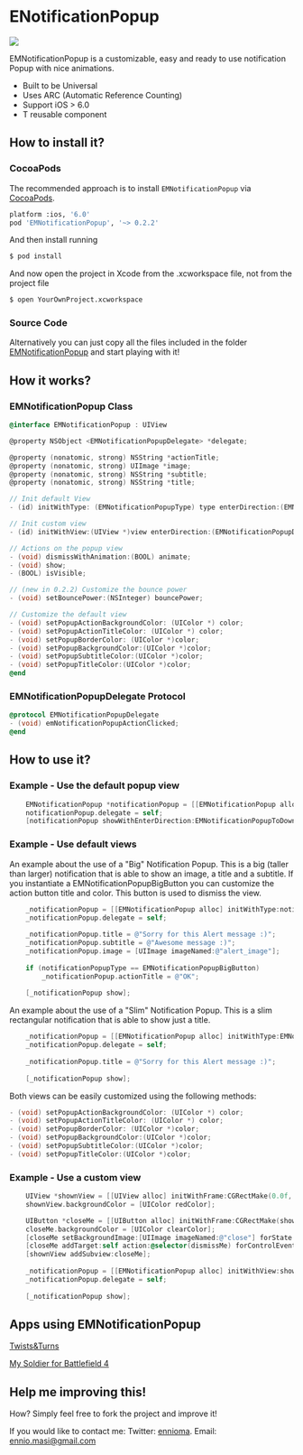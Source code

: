 ENotificationPopup
==============================
![](https://dl.dropboxusercontent.com/u/37783784/EMNotificationPopup.gif)

EMNotificationPopup is a customizable, easy and ready to use notification Popup with nice animations.

* Built to be Universal
* Uses ARC (Automatic Reference Counting)
* Support iOS > 6.0
* T reusable component

## How to install it?
### CocoaPods
The recommended approach is to install `EMNotificationPopup` via [CocoaPods](http://cocoapods.org/).

``` bash
platform :ios, '6.0'
pod 'EMNotificationPopup', '~> 0.2.2'
```

And then install running
``` bash
$ pod install
```

And now open the project in Xcode from the .xcworkspace file, not from the project file

``` bash
$ open YourOwnProject.xcworkspace
```

### Source Code
Alternatively you can just copy all the files included in the folder [EMNotificationPopup](https://github.com/ennioma/EMNotificationPopup/tree/master/EMNotificationPopup) and start playing with it!

## How it works?
### EMNotificationPopup Class

```objective-c
@interface EMNotificationPopup : UIView

@property NSObject <EMNotificationPopupDelegate> *delegate;

@property (nonatomic, strong) NSString *actionTitle;
@property (nonatomic, strong) UIImage *image;
@property (nonatomic, strong) NSString *subtitle;
@property (nonatomic, strong) NSString *title;

// Init default View
- (id) initWithType: (EMNotificationPopupType) type enterDirection:(EMNotificationPopupDirection) enter exitDirection:(EMNotificationPopupDirection) exit popupPosition: (EMNotificationPopupPosition) position;

// Init custom view
- (id) initWithView:(UIView *)view enterDirection:(EMNotificationPopupDirection) enter exitDirection:(EMNotificationPopupDirection) exit popupPosition: (EMNotificationPopupPosition) position;

// Actions on the popup view
- (void) dismissWithAnimation:(BOOL) animate;
- (void) show;
- (BOOL) isVisible;

// (new in 0.2.2) Customize the bounce power
- (void) setBouncePower:(NSInteger) bouncePower;

// Customize the default view
- (void) setPopupActionBackgroundColor: (UIColor *) color;
- (void) setPopupActionTitleColor: (UIColor *) color;
- (void) setPopupBorderColor: (UIColor *)color;
- (void) setPopupBackgroundColor:(UIColor *)color;
- (void) setPopupSubtitleColor:(UIColor *)color;
- (void) setPopupTitleColor:(UIColor *)color;
@end
```
    
### EMNotificationPopupDelegate Protocol

```objective-c
@protocol EMNotificationPopupDelegate
- (void) emNotificationPopupActionClicked;
@end
```

## How to use it?
### Example - Use the default popup view
```objective-c
    EMNotificationPopup *notificationPopup = [[EMNotificationPopup alloc] initWithImage:[UIImage imageNamed:@"alert_image"] andTitle:@"Hi, this is an alert message!" andSubTitle:@"Sorry for this message :)" andButtonTitle:@"OK"];
    notificationPopup.delegate = self;
    [notificationPopup showWithEnterDirection:EMNotificationPopupToDown andExitDirection:EMNotificationPopupToLeft];
```

### Example - Use default views
An example about the use of a "Big" Notification Popup. This is a big (taller than larger) notification that is able to show an image, a title and a subtitle.
If you instantiate a EMNotificationPopupBigButton you can customize the action button title and color. This button is used to dismiss the view.

```objective-c
    _notificationPopup = [[EMNotificationPopup alloc] initWithType:notificationPopupType enterDirection:EMNotificationPopupToDown exitDirection:EMNotificationPopupToLeft popupPosition:position];
    _notificationPopup.delegate = self;
    
    _notificationPopup.title = @"Sorry for this Alert message :)";
    _notificationPopup.subtitle = @"Awesome message :)";
    _notificationPopup.image = [UIImage imageNamed:@"alert_image"];
    
    if (notificationPopupType == EMNotificationPopupBigButton)
        _notificationPopup.actionTitle = @"OK";
    
    [_notificationPopup show];
```

An example about the use of a "Slim" Notification Popup. This is a slim rectangular notification that is able to show just a title.

```objective-c
    _notificationPopup = [[EMNotificationPopup alloc] initWithType:EMNotificationPopupSlim enterDirection:EMNotificationPopupToDown exitDirection:EMNotificationPopupToLeft popupPosition:position];
    _notificationPopup.delegate = self;
    
    _notificationPopup.title = @"Sorry for this Alert message :)";
    
    [_notificationPopup show];
```

Both views can be easily customized using the following methods:
```objective-c
- (void) setPopupActionBackgroundColor: (UIColor *) color;
- (void) setPopupActionTitleColor: (UIColor *) color;
- (void) setPopupBorderColor: (UIColor *)color;
- (void) setPopupBackgroundColor:(UIColor *)color;
- (void) setPopupSubtitleColor:(UIColor *)color;
- (void) setPopupTitleColor:(UIColor *)color;
```



### Example - Use a custom view
```objective-c
    UIView *shownView = [[UIView alloc] initWithFrame:CGRectMake(0.0f, 0.0f, 250.0f, 125.0f)];
    shownView.backgroundColor = [UIColor redColor];

    UIButton *closeMe = [[UIButton alloc] initWithFrame:CGRectMake(shownView.frame.size.width - 25.0f, 3.0f, 22.0f, 22.0f)];
    closeMe.backgroundColor = [UIColor clearColor];
    [closeMe setBackgroundImage:[UIImage imageNamed:@"close"] forState:UIControlStateNormal];
    [closeMe addTarget:self action:@selector(dismissMe) forControlEvents:UIControlEventTouchDown];
    [shownView addSubview:closeMe];
    
    _notificationPopup = [[EMNotificationPopup alloc] initWithView:shownView enterDirection:EMNotificationPopupToRight exitDirection:EMNotificationPopupToRight popupPosition:position];
    _notificationPopup.delegate = self;
    
    [_notificationPopup show];
```

## Apps using EMNotificationPopup 
  [Twists&Turns](https://itunes.apple.com/au/app/twists-and-turns/id909597408?l=it&ls=1&mt=8)

  [My Soldier for Battlefield 4](https://itunes.apple.com/us/app/my-soldier-for-battlefield-4/id718845676)
 
## Help me improving this!
How? Simply feel free to fork the project and improve it!

If you would like to contact me:
Twitter: [ennioma](https://twitter.com/ennioma).
Email: ennio.masi@gmail.com

